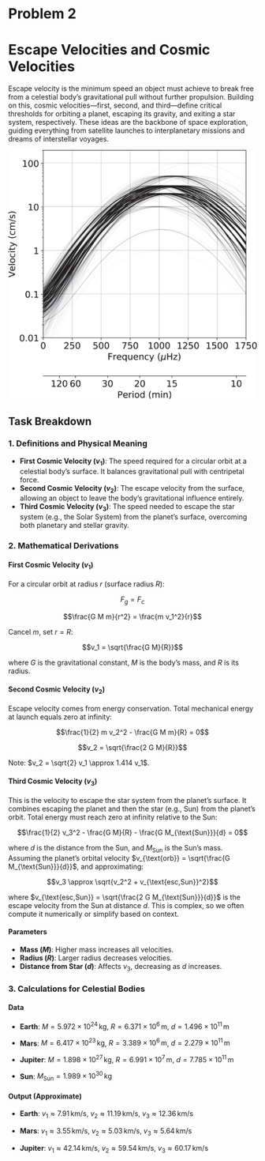 # Problem 2


# Escape Velocities and Cosmic Velocities


Escape velocity is the minimum speed an object must achieve to break free from a celestial body’s gravitational pull without further propulsion. Building on this, cosmic velocities—first, second, and third—define critical thresholds for orbiting a planet, escaping its gravity, and exiting a star system, respectively. These ideas are the backbone of space exploration, guiding everything from satellite launches to interplanetary missions and dreams of interstellar voyages.


![alt text](41467_2022_32299_Fig4_HTML.png)

## Task Breakdown

### 1. Definitions and Physical Meaning

- **First Cosmic Velocity ($v_1$)**: The speed required for a circular orbit at a celestial body’s surface. It balances gravitational pull with centripetal force.
- **Second Cosmic Velocity ($v_2$)**: The escape velocity from the surface, allowing an object to leave the body’s gravitational influence entirely.
- **Third Cosmic Velocity ($v_3$)**: The speed needed to escape the star system (e.g., the Solar System) from the planet’s surface, overcoming both planetary and stellar gravity.

### 2. Mathematical Derivations

#### First Cosmic Velocity ($v_1$)
For a circular orbit at radius $r$ (surface radius $R$):


$$F_g = F_c$$


$$\frac{G M m}{r^2} = \frac{m v_1^2}{r}$$


Cancel $m$, set $r = R$:


$$v_1 = \sqrt{\frac{G M}{R}}$$


where $G$ is the gravitational constant, $M$ is the body’s mass, and $R$ is its radius.

#### Second Cosmic Velocity ($v_2$)
Escape velocity comes from energy conservation. Total mechanical energy at launch equals zero at infinity:

$$\frac{1}{2} m v_2^2 - \frac{G M m}{R} = 0$$


$$v_2 = \sqrt{\frac{2 G M}{R}}$$


Note: $v_2 = \sqrt{2} v_1 \approx 1.414 v_1$.

#### Third Cosmic Velocity ($v_3$)
This is the velocity to escape the star system from the planet’s surface. It combines escaping the planet and then the star (e.g., Sun) from the planet’s orbit. Total energy must reach zero at infinity relative to the Sun:


$$\frac{1}{2} v_3^2 - \frac{G M}{R} - \frac{G M_{\text{Sun}}}{d} = 0$$


where $d$ is the distance from the Sun, and $M_{\text{Sun}}$ is the Sun’s mass. Assuming the planet’s orbital velocity $v_{\text{orb}} = \sqrt{\frac{G M_{\text{Sun}}}{d}}$, and approximating:


$$v_3 \approx \sqrt{v_2^2 + v_{\text{esc,Sun}}^2}$$


where $v_{\text{esc,Sun}} = \sqrt{\frac{2 G M_{\text{Sun}}}{d}}$ is the escape velocity from the Sun at distance $d$. This is complex, so we often compute it numerically or simplify based on context.

#### Parameters
- **Mass ($M$)**: Higher mass increases all velocities.
- **Radius ($R$)**: Larger radius decreases velocities.
- **Distance from Star ($d$)**: Affects $v_3$, decreasing as $d$ increases.

### 3. Calculations for Celestial Bodies

#### Data
- **Earth**: $M = 5.972 \times 10^{24} \, \text{kg}$, $R = 6.371 \times 10^6 \, \text{m}$, $d = 1.496 \times 10^{11} \, \text{m}$

- **Mars**: $M = 6.417 \times 10^{23} \, \text{kg}$, $R = 3.389 \times 10^6 \, \text{m}$, $d = 2.279 \times 10^{11} \, \text{m}$

- **Jupiter**: $M = 1.898 \times 10^{27} \, \text{kg}$, $R = 6.991 \times 10^7 \, \text{m}$, $d = 7.785 \times 10^{11} \, \text{m}$

- **Sun**: $M_{\text{Sun}} = 1.989 \times 10^{30} \, \text{kg}$


#### Output (Approximate)
- **Earth**: $v_1 \approx 7.91 \, \text{km/s}$, $v_2 \approx 11.19 \, \text{km/s}$, $v_3 \approx 12.36 \, \text{km/s}$

- **Mars**: $v_1 \approx 3.55 \, \text{km/s}$, $v_2 \approx 5.03 \, \text{km/s}$, $v_3 \approx 5.64 \, \text{km/s}$

- **Jupiter**: $v_1 \approx 42.14 \, \text{km/s}$, $v_2 \approx 59.54 \, \text{km/s}$, $v_3 \approx 60.17 \, \text{km/s}$



